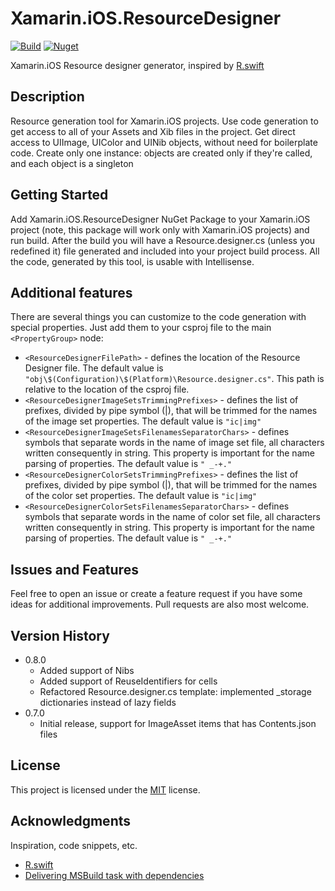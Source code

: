 # Xamarin.iOS.ResourceDesigner
[![Build](https://github.com/Saratsin/Xamarin.iOS.ResourceDesigner/actions/workflows/build.yml/badge.svg)](https://github.com/Saratsin/Xamarin.iOS.ResourceDesigner/actions/workflows/build.yml) 
[![Nuget](https://img.shields.io/nuget/v/Xamarin.iOS.ResourceDesigner)](https://www.nuget.org/packages/Xamarin.iOS.ResourceDesigner)

Xamarin.iOS Resource designer generator, inspired by [R.swift](https://github.com/mac-cain13/R.swift)

## Description

Resource generation tool for Xamarin.iOS projects. 
Use code generation to get access to all of your Assets and Xib files in the project.
Get direct access to UIImage, UIColor and UINib objects, without need for boilerplate code.
Create only one instance: objects are created only if they're called, and each object is a singleton

## Getting Started

Add Xamarin.iOS.ResourceDesigner NuGet Package to your Xamarin.iOS project (note, this package will work only with Xamarin.iOS projects) and run build.
After the build you will have a Resource.designer.cs (unless you redefined it) file generated and included into your project build process. 
All the code, generated by this tool, is usable with Intellisense.

## Additional features

There are several things you can customize to the code generation with special properties. Just add them to your csproj file to the main 
`<PropertyGroup>` node:
* `<ResourceDesignerFilePath>` - defines the location of the Resource Designer file. 
  The default value is `"obj\$(Configuration)\$(Platform)\Resource.designer.cs"`. 
  This path is relative to the location of the csproj file.
* `<ResourceDesignerImageSetsTrimmingPrefixes>` - defines the list of prefixes, divided by pipe symbol (|), that will be trimmed for the names of the image set properties.
  The default value is `"ic|img"`
* `<ResourceDesignerImageSetsFilenamesSeparatorChars>` - defines symbols that separate words in the name of image set file, all characters written consequently in string. 
  This property is important for the name parsing of properties. The default value is `" _-+."`
* `<ResourceDesignerColorSetsTrimmingPrefixes>` - defines the list of prefixes, divided by pipe symbol (|), that will be trimmed for the names of the color set properties.
    The default value is `"ic|img"`
* `<ResourceDesignerColorSetsFilenamesSeparatorChars>` - defines symbols that separate words in the name of color set file, all characters written consequently in string.
  This property is important for the name parsing of properties. The default value is `" _-+."`

## Issues and Features

Feel free to open an issue or create a feature request if you have some ideas for additional improvements.
Pull requests are also most welcome.

## Version History

* 0.8.0
    * Added support of Nibs
    * Added support of ReuseIdentifiers for cells
    * Refactored Resource.designer.cs template: implemented _storage dictionaries instead of lazy fields
* 0.7.0
    * Initial release, support for ImageAsset items that has Contents.json files

## License

This project is licensed under the [MIT](https://github.com/Saratsin/Xamarin.iOS.ResourceDesigner/blob/main/LICENSE) license.

## Acknowledgments

Inspiration, code snippets, etc.
* [R.swift](https://github.com/mac-cain13/R.swift)
* [Delivering MSBuild task with dependencies](https://natemcmaster.com/blog/2017/11/11/msbuild-task-with-dependencies/)
